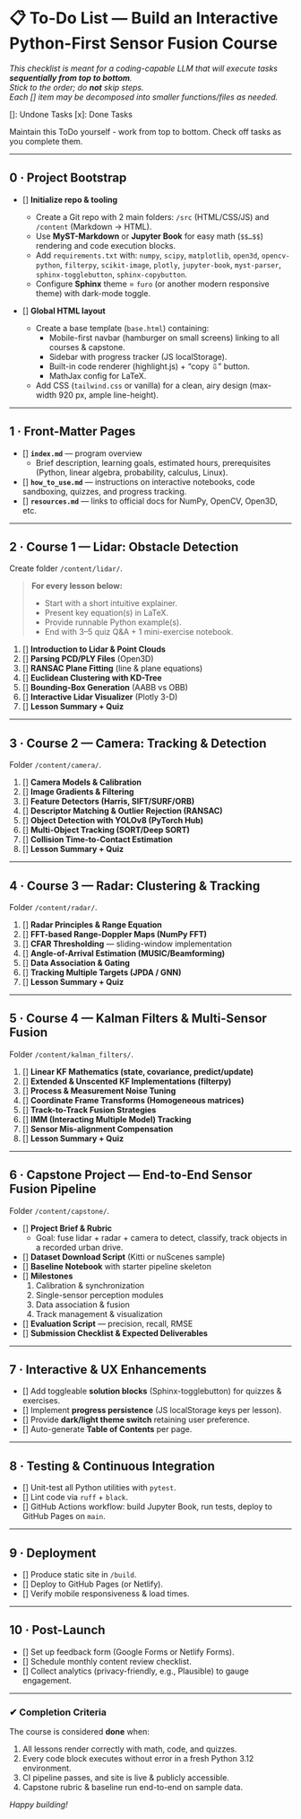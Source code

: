 # 📋 To-Do List — Build an Interactive **Python-First Sensor Fusion** Course  
_This checklist is meant for a coding-capable LLM that will execute tasks **sequentially from top to bottom**.  
Stick to the order; do **not** skip steps.  
Each [] item may be decomposed into smaller functions/files as needed._  

[]: Undone Tasks
[x]: Done Tasks

Maintain this ToDo yourself - work from top to bottom. Check off tasks as you complete them.

---

## 0 · Project Bootstrap
- [] **Initialize repo & tooling**
  - Create a Git repo with 2 main folders: `/src` (HTML/CSS/JS) and `/content` (Markdown → HTML).  
  - Use **MyST-Markdown** or **Jupyter Book** for easy math (`$$…$$`) rendering and code execution blocks.  
  - Add `requirements.txt` with: `numpy`, `scipy`, `matplotlib`, `open3d`, `opencv-python`, `filterpy`, `scikit-image`, `plotly`, `jupyter-book`, `myst-parser`, `sphinx-togglebutton`, `sphinx-copybutton`.  
  - Configure **Sphinx** theme = `furo` (or another modern responsive theme) with dark-mode toggle.

- [] **Global HTML layout**
  - Create a base template (`base.html`) containing:  
    - Mobile-first navbar (hamburger on small screens) linking to all courses & capstone.  
    - Sidebar with progress tracker (JS localStorage).  
    - Built-in code renderer (highlight.js) + “copy ⇩” button.  
    - MathJax config for LaTeX.  
  - Add CSS (`tailwind.css` or vanilla) for a clean, airy design (max-width 920 px, ample line-height).

---

## 1 · Front-Matter Pages
- [] **`index.md`** — program overview  
  - Brief description, learning goals, estimated hours, prerequisites (Python, linear algebra, probability, calculus, Linux).  
- [] **`how_to_use.md`** — instructions on interactive notebooks, code sandboxing, quizzes, and progress tracking.  
- [] **`resources.md`** — links to official docs for NumPy, OpenCV, Open3D, etc.

---

## 2 · Course 1 — **Lidar: Obstacle Detection**
Create folder `/content/lidar/`.

> **For every lesson below:**  
> - Start with a short intuitive explainer.  
> - Present key equation(s) in LaTeX.  
> - Provide runnable Python example(s).  
> - End with 3–5 quiz Q&A + 1 mini-exercise notebook.

1. [] **Introduction to Lidar & Point Clouds**  
2. [] **Parsing PCD/PLY Files** (Open3D)  
3. [] **RANSAC Plane Fitting** (line & plane equations)  
4. [] **Euclidean Clustering with KD-Tree**  
5. [] **Bounding-Box Generation** (AABB vs OBB)  
6. [] **Interactive Lidar Visualizer** (Plotly 3-D)  
7. [] **Lesson Summary + Quiz**

---

## 3 · Course 2 — **Camera: Tracking & Detection**
Folder `/content/camera/`.

1. [] **Camera Models & Calibration**  
2. [] **Image Gradients & Filtering**  
3. [] **Feature Detectors (Harris, SIFT/SURF/ORB)**  
4. [] **Descriptor Matching & Outlier Rejection (RANSAC)**  
5. [] **Object Detection with YOLOv8 (PyTorch Hub)**  
6. [] **Multi-Object Tracking (SORT/Deep SORT)**  
7. [] **Collision Time-to-Contact Estimation**  
8. [] **Lesson Summary + Quiz**

---

## 4 · Course 3 — **Radar: Clustering & Tracking**
Folder `/content/radar/`.

1. [] **Radar Principles & Range Equation**  
2. [] **FFT-based Range-Doppler Maps (NumPy FFT)**  
3. [] **CFAR Thresholding** — sliding-window implementation  
4. [] **Angle-of-Arrival Estimation (MUSIC/Beamforming)**  
5. [] **Data Association & Gating**  
6. [] **Tracking Multiple Targets (JPDA / GNN)**  
7. [] **Lesson Summary + Quiz**

---

## 5 · Course 4 — **Kalman Filters & Multi-Sensor Fusion**
Folder `/content/kalman_filters/`.

1. [] **Linear KF Mathematics (state, covariance, predict/update)**  
2. [] **Extended & Unscented KF Implementations (filterpy)**  
3. [] **Process & Measurement Noise Tuning**  
4. [] **Coordinate Frame Transforms (Homogeneous matrices)**  
5. [] **Track-to-Track Fusion Strategies**  
6. [] **IMM (Interacting Multiple Model) Tracking**  
7. [] **Sensor Mis-alignment Compensation**  
8. [] **Lesson Summary + Quiz**

---

## 6 · Capstone Project — **End-to-End Sensor Fusion Pipeline**
Folder `/content/capstone/`.

- [] **Project Brief & Rubric**  
  - Goal: fuse lidar + radar + camera to detect, classify, track objects in a recorded urban drive.  
- [] **Dataset Download Script** (Kitti or nuScenes sample)  
- [] **Baseline Notebook** with starter pipeline skeleton  
- [] **Milestones**  
  1. Calibration & synchronization  
  2. Single-sensor perception modules  
  3. Data association & fusion  
  4. Track management & visualization  
- [] **Evaluation Script** — precision, recall, RMSE  
- [] **Submission Checklist & Expected Deliverables**

---

## 7 · Interactive & UX Enhancements
- [] Add toggleable **solution blocks** (Sphinx-togglebutton) for quizzes & exercises.  
- [] Implement **progress persistence** (JS localStorage keys per lesson).  
- [] Provide **dark/light theme switch** retaining user preference.  
- [] Auto-generate **Table of Contents** per page.

---

## 8 · Testing & Continuous Integration
- [] Unit-test all Python utilities with `pytest`.  
- [] Lint code via `ruff` + `black`.  
- [] GitHub Actions workflow: build Jupyter Book, run tests, deploy to GitHub Pages on `main`.

---

## 9 · Deployment
- [] Produce static site in `/build`.  
- [] Deploy to GitHub Pages (or Netlify).  
- [] Verify mobile responsiveness & load times.

---

## 10 · Post-Launch
- [] Set up feedback form (Google Forms or Netlify Forms).  
- [] Schedule monthly content review checklist.  
- [] Collect analytics (privacy-friendly, e.g., Plausible) to gauge engagement.

---

### ✔ Completion Criteria  
The course is considered **done** when:  
1. All lessons render correctly with math, code, and quizzes.  
2. Every code block executes without error in a fresh Python 3.12 environment.  
3. CI pipeline passes, and site is live & publicly accessible.  
4. Capstone rubric & baseline run end-to-end on sample data.  

_Happy building!_
